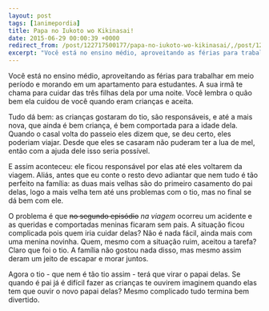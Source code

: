 ```yaml
---
layout: post
tags: [1animepordia]
title: Papa no Iukoto wo Kikinasai!
date: 2015-06-29 00:00:39 +0000
redirect_from: /post/122717500177/papa-no-iukoto-wo-kikinasai/,/post/122717500177/
excerpt: "Você está no ensino médio, aproveitando as férias para trabalhar em meio período e morando em um apartamento para estudantes. A sua irmã te chama para cuidar das três filhas dela por uma noite. Você lembra o quão bem ela cuidou de você quando eram crianças e aceita."
---
```


Você está no ensino médio, aproveitando as férias para trabalhar em meio
período e morando em um apartamento para estudantes. A sua irmã te chama
para cuidar das três filhas dela por uma noite. Você lembra o quão bem
ela cuidou de você quando eram crianças e aceita.

Tudo dá bem: as crianças gostaram do tio, são responsáveis, e até a mais
nova, que ainda é bem criança, é bem comportada para a idade dela.
Quando o casal volta do passeio eles dizem que, se deu certo, eles
poderiam viajar. Desde que eles se casaram não puderam ter a lua de mel,
então com a ajuda dele isso seria possível.

E assim aconteceu: ele ficou responsável por elas até eles voltarem da
viagem. Aliás, antes que eu conte o resto devo adiantar que nem tudo é
tão perfeito na família: as duas mais velhas são do primeiro casamento
do pai delas, logo a mais velha tem até uns problemas com o tio, mas no
final se dá bem com ele.

O problema é que ~~no segundo episódio~~ *na viagem* ocorreu um acidente
e as queridas e comportadas meninas ficaram sem pais. A situação ficou
complicada pois quem iria cuidar delas? Não é nada fácil, ainda mais com
uma menina novinha. Quem, mesmo com a situação ruim, aceitou a tarefa?
Claro que foi o tio. A família não gostou nada disso, mas mesmo assim
deram um jeito de escapar e morar juntos.

Agora o tio - que nem é tão tio assim - terá que virar o papai delas. Se
quando é pai já é difícil fazer as crianças te ouvirem imaginem quando
elas tem que ouvir o novo papai delas? Mesmo complicado tudo termina bem
divertido.


